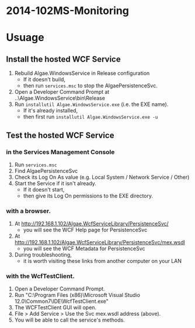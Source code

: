 2014-102MS-Monitoring
=====================

# Usuage

## Install the hosted WCF Service

1. Rebuild Algae.WindowsService in Release configuration
    - If it doesn't build, 
    - then run ```services.msc``` to stop the AlgaePersistenceSvc.
1. Open a Developer Command Prompt at ..\Algae.WindowsService\bin\Release 
1. Run ```installutil Algae.WindowsService.exe``` (i.e. the EXE name).
    - If it's already installed,
    - then first run ```installutil Algae.WindowsService.exe -u```
    
## Test the hosted WCF Service

### in the Services Management Console
1. Run ```services.msc```
1. Find AlgaePersistenceSvc
1. Check its Log On As value (e.g. Local System / Network Service / Other)
1. Start the Service if it isn't already.
    - If it doesn't start, 
    - then give its Log On permissions to the EXE directory.

### with a browser.
1. At http://192.168.1.102/Algae.WcfServiceLibrary/PersistenceSvc/
    - you will see the WCF Help page for PersistenceSvc
1. At http://192.168.1.102/Algae.WcfServiceLibrary/PersistenceSvc/mex.wsdl
    - you will see the WCF Metadata for PersistenceSvc
1. During troubleshooting, 
    - it is worth visiting these links from another computer on your LAN

### with the WcfTestClient.
1. Open a Developer Command Prompt.
1. Run "C:\Program Files (x86)\Microsoft Visual Studio 12.0\Common7\IDE\WcfTestClient.exe"
1. The WCFTestClient GUI will open.
1. File > Add Service > Use the Svc mex.wsdl address (above).
1. You will be able to call the service's methods.
